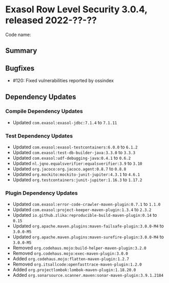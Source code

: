 # Exasol Row Level Security 3.0.4, released 2022-??-??

Code name:

## Summary

## Bugfixes

* #120: Fixed vulnerabilities reported by ossindex

## Dependency Updates

### Compile Dependency Updates

* Updated `com.exasol:exasol-jdbc:7.1.4` to `7.1.11`

### Test Dependency Updates

* Updated `com.exasol:exasol-testcontainers:6.0.0` to `6.1.2`
* Updated `com.exasol:test-db-builder-java:3.3.0` to `3.3.3`
* Updated `com.exasol:udf-debugging-java:0.4.1` to `0.6.2`
* Updated `nl.jqno.equalsverifier:equalsverifier:3.9` to `3.10`
* Updated `org.jacoco:org.jacoco.agent:0.8.7` to `0.8.8`
* Updated `org.mockito:mockito-junit-jupiter:4.3.1` to `4.6.1`
* Updated `org.testcontainers:junit-jupiter:1.16.3` to `1.17.2`

### Plugin Dependency Updates

* Updated `com.exasol:error-code-crawler-maven-plugin:0.7.1` to `1.1.0`
* Updated `com.exasol:project-keeper-maven-plugin:1.3.4` to `2.3.2`
* Updated `io.github.zlika:reproducible-build-maven-plugin:0.14` to `0.15`
* Updated `org.apache.maven.plugins:maven-failsafe-plugin:3.0.0-M4` to `3.0.0-M5`
* Updated `org.apache.maven.plugins:maven-surefire-plugin:3.0.0-M4` to `3.0.0-M5`
* Removed `org.codehaus.mojo:build-helper-maven-plugin:3.2.0`
* Removed `org.codehaus.mojo:exec-maven-plugin:3.0.0`
* Added `org.codehaus.mojo:flatten-maven-plugin:1.2.7`
* Removed `org.itsallcode:openfasttrace-maven-plugin:1.2.0`
* Added `org.projectlombok:lombok-maven-plugin:1.18.20.0`
* Added `org.sonarsource.scanner.maven:sonar-maven-plugin:3.9.1.2184`
